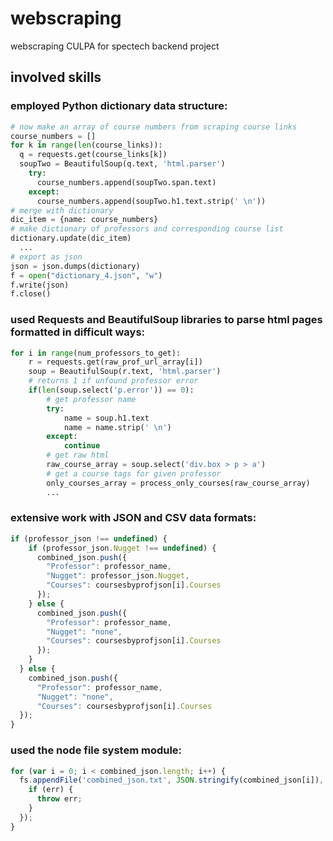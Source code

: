 # webscraping
webscraping CULPA for spectech backend project

## involved skills
### employed Python dictionary data structure:
```python
# now make an array of course numbers from scraping course links
course_numbers = []
for k in range(len(course_links)):
  q = requests.get(course_links[k])
  soupTwo = BeautifulSoup(q.text, 'html.parser')
    try:
      course_numbers.append(soupTwo.span.text)
    except:
      course_numbers.append(soupTwo.h1.text.strip(' \n'))
# merge with dictionary
dic_item = {name: course_numbers}
# make dictionary of professors and corresponding course list
dictionary.update(dic_item)
  ...
# export as json
json = json.dumps(dictionary)
f = open("dictionary_4.json", "w")
f.write(json)
f.close()
```

### used Requests and BeautifulSoup libraries to parse html pages formatted in difficult ways:
```python
for i in range(num_professors_to_get):
    r = requests.get(raw_prof_url_array[i])
    soup = BeautifulSoup(r.text, 'html.parser')
    # returns 1 if unfound professor error
    if(len(soup.select('p.error')) == 0):
        # get professor name
        try:
            name = soup.h1.text
            name = name.strip(' \n')
        except:
            continue
        # get raw html
        raw_course_array = soup.select('div.box > p > a')
        # get a course tags for given professor
        only_courses_array = process_only_courses(raw_course_array)
        ...
```

### extensive work with JSON and CSV data formats:

```javascript
if (professor_json !== undefined) {
    if (professor_json.Nugget !== undefined) {
      combined_json.push({
        "Professor": professor_name,
        "Nugget": professor_json.Nugget,
        "Courses": coursesbyprofjson[i].Courses
      });
    } else {
      combined_json.push({
        "Professor": professor_name,
        "Nugget": "none",
        "Courses": coursesbyprofjson[i].Courses
      });
    }
  } else {
    combined_json.push({
      "Professor": professor_name,
      "Nugget": "none",
      "Courses": coursesbyprofjson[i].Courses
  });
}
```

### used the node file system module:
```javascript
for (var i = 0; i < combined_json.length; i++) {
  fs.appendFile('combined_json.txt', JSON.stringify(combined_json[i]), function(err) {
    if (err) {
      throw err;
    }
  });
}
```

